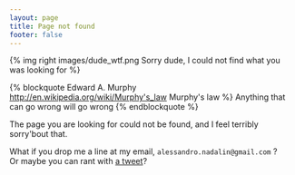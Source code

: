 ```yaml
---
layout: page
title: Page not found
footer: false
---
```


{% img right images/dude_wtf.png Sorry dude, I could not find what you was looking for %}

{% blockquote Edward A. Murphy http://en.wikipedia.org/wiki/Murphy's_law Murphy's law %}
Anything that can go wrong will go wrong
{% endblockquote %}

The page you are looking for could not be found, and I feel terribly sorry'bout
that.

What if you drop me a line at my email, `alessandro.nadalin@gmail.com` ?  
Or maybe you can rant with [a tweet](http://twitter.com/_odino_)?
